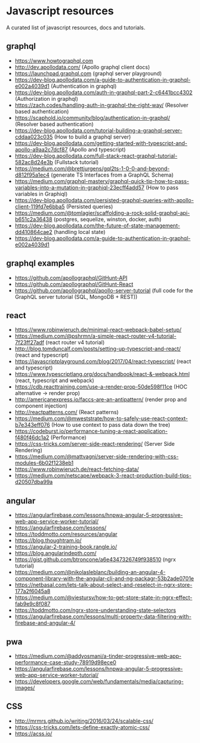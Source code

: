 # Javascript resources
A curated list of javascript resources, docs and tutorials.

## graphql
* https://www.howtographql.com
* http://dev.apollodata.com/ (Apollo graphql client docs)
* https://launchpad.graphql.com (graphql server playground)
* https://dev-blog.apollodata.com/a-guide-to-authentication-in-graphql-e002a4039d1 (Authentication in graphql)
* https://dev-blog.apollodata.com/auth-in-graphql-part-2-c6441bcc4302 (Authorization in graphql)
* https://zach.codes/handling-auth-in-graphql-the-right-way/ (Resolver based authentication)
* https://scaphold.io/community/blog/authentication-in-graphql/ (Resolver based authentication)
* https://dev-blog.apollodata.com/tutorial-building-a-graphql-server-cddaa023c035 (How to build a graphql server)
* https://dev-blog.apollodata.com/getting-started-with-typescript-and-apollo-a9aa2c7dcf87 (Apollo and typescript)
* https://dev-blog.apollodata.com/full-stack-react-graphql-tutorial-582ac8d24e3b (Fullstack tutorial)
* https://medium.com/@brettjurgens/gql2ts-1-0-0-and-beyond-d812f95a1ec4 (generate TS Interfaces from a GraphQL Schema)
* https://medium.com/graphql-mastery/graphql-quick-tip-how-to-pass-variables-into-a-mutation-in-graphiql-23ecff4add57 (How to pass variables in Graphiql)
* https://dev-blog.apollodata.com/persisted-graphql-queries-with-apollo-client-119fd7e6bba5 (Persisted queries)
* https://medium.com/@tomlagier/scaffolding-a-rock-solid-graphql-api-b651c2a36438 (postgres, sequelize, winston, docker, auth)
* https://dev-blog.apollodata.com/the-future-of-state-management-dd410864cae2 (handling local state)
* https://dev-blog.apollodata.com/a-guide-to-authentication-in-graphql-e002a4039d1

## graphql examples
* https://github.com/apollographql/GitHunt-API
* https://github.com/apollographql/GitHunt-React
* https://github.com/apollographql/apollo-server-tutorial (full code for the GraphQL server tutorial (SQL, MongoDB + REST))

## react
* https://www.robinwieruch.de/minimal-react-webpack-babel-setup/
* https://medium.com/@pshrmn/a-simple-react-router-v4-tutorial-7f23ff27adf (react router v4 tutorial)
* http://blog.tomduncalf.com/posts/setting-up-typescript-and-react/ (react and typescript)
* https://javascriptplayground.com/blog/2017/04/react-typescript/ (react and typescript)
* https://www.typescriptlang.org/docs/handbook/react-&-webpack.html (react, typescript and webpack)
* https://cdb.reacttraining.com/use-a-render-prop-50de598f11ce (HOC alternative -> render prop)
* http://americanexpress.io/faccs-are-an-antipattern/ (render prop and component injection)
* http://reactpatterns.com/ (React patterns)
* https://medium.com/@mweststrate/how-to-safely-use-react-context-b7e343eff076 (How to use context to pass data down the tree)
* https://codeburst.io/performance-tuning-a-react-application-f480f46dc1a2 (Performance)
* https://css-tricks.com/server-side-react-rendering/ (Server Side Rendering)
* https://medium.com/@mattvagni/server-side-rendering-with-css-modules-6b02f1238eb1
* https://www.robinwieruch.de/react-fetching-data/
* https://medium.com/netscape/webpack-3-react-production-build-tips-d20507dba99a

## angular
* https://angularfirebase.com/lessons/hnpwa-angular-5-progressive-web-app-service-worker-tutorial/
* https://angularfirebase.com/lessons/
* https://toddmotto.com/resources/angular
* https://blog.thoughtram.io/
* https://angular-2-training-book.rangle.io/
* https://blog.angularindepth.com/
* https://gist.github.com/btroncone/a6e4347326749f938510 (ngrx tutorial)
* https://medium.com/@nikolasleblanc/building-an-angular-4-component-library-with-the-angular-cli-and-ng-packagr-53b2ade0701e
* https://netbasal.com/lets-talk-about-select-and-reselect-in-ngrx-store-177a2f6045a8
* https://medium.com/@viestursv/how-to-get-store-state-in-ngrx-effect-fab9e9c8f087
* https://toddmotto.com/ngrx-store-understanding-state-selectors
* https://angularfirebase.com/lessons/multi-property-data-filtering-with-firebase-and-angular-4/

## pwa
* https://medium.com/@addyosmani/a-tinder-progressive-web-app-performance-case-study-78919d98ece0
* https://angularfirebase.com/lessons/hnpwa-angular-5-progressive-web-app-service-worker-tutorial/
* https://developers.google.com/web/fundamentals/media/capturing-images/

## CSS
* http://mrmrs.github.io/writing/2016/03/24/scalable-css/
* https://css-tricks.com/lets-define-exactly-atomic-css/
* https://acss.io/

